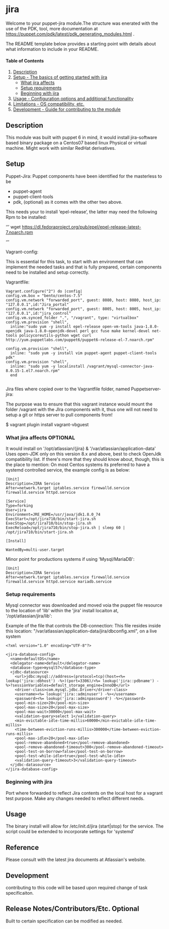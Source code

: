 
# jira

Welcome to your puppet-jira module.The structure was enerated with the use of the PDK, tool, more documentation at https://puppet.com/pdk/latest/pdk_generating_modules.html .

The README template below provides a starting point with details about what information to include in your README.

#### Table of Contents

1. [Description](#description)
2. [Setup - The basics of getting started with jira](#setup)
    * [What jira affects](#what-jira-affects)
    * [Setup requirements](#setup-requirements)
    * [Beginning with jira](#beginning-with-jira)
3. [Usage - Configuration options and additional functionality](#usage)
4. [Limitations - OS compatibility, etc.](#limitations)
5. [Development - Guide for contributing to the module](#development)

## Description
 This module was built with puppet 6 in mind, it would install jira-software based binary package on a Centos07 based linux Physical or virtual machine. Might work with similar RedHat derivatives.
## Setup
Puppet-Jira:
Puppet components have been identified for the masterless to be 

* puppet-agent
* puppet-client-tools
* pdk, (optional) as it comes with the other two above.

This needs your to install ‘epel-release’, the latter may need the following 
Rpm to be installed:

‘’’
wget https://dl.fedoraproject.org/pub/epel/epel-release-latest-7.noarch.rpm 

‘’’ 

Vagrant-config:

This is essential for this task, to start with an environment that can implement the needed tasks and that is fully prepared, certain components need to be installed and setup correctly.

Vagrantfile:

```
Vagrant.configure("2") do |config|
config.vm.box = "bento/centos-7.5"
config.vm.network "forwarded_port", guest: 8080, host: 8080, host_ip: "127.0.0.1",id:"Jira_portal"
config.vm.network "forwarded_port", guest: 8005, host: 8005, host_ip: "127.0.0.1",id:"jira_control"
config.vm.synced_folder ".", "/vagrant", type: "virtualbox"
config.vm.provision "shell",
  inline:"sudo yum -y install epel-release open-vm-tools java-1.8.0-openjdk java-1.8.0-openjdk-devel perl gcc fuse make kernel-devel net-tools policycoreutils-python wget curl http://yum.puppetlabs.com/puppet6/puppet6-release-el-7.noarch.rpm"

config.vm.provision "shell",
  inline: "sudo yum -y install vim puppet-agent puppet-client-tools pdk"
config.vm.provision "shell",
  inline: "sudo yum -y localinstall /vagrant/mysql-connector-java-8.0.15-1.el7.noarch.rpm"
  end


```

Jira files where copied over to the Vagrantfile folder, named Puppetserver-jira:

The purpose was to ensure that this vagrant instance would mount the folder /vagrant with the JIra components with it, thus one will not need to setup a git or https server to pull components from!

$ vagrant plugin install vagrant-vbguest

### What jira affects **OPTIONAL**

 It would install on '/opt/atlassian/{jira} & '/var/atlassian/application-data' Uses open-JDK only on this version 8.x and above, best to check OpenJdk compatibility list.
If there's more that they should know about, though, this is the place to mention:
On most Centos systems its preferred to have a systemd controlled service, the example config is as below:
```
[Unit]
Description=JIRA Service
After=network.target iptables.service firewalld.service firewalld.service httpd.service

[Service]
Type=forking
User=jira
Environment=JRE_HOME=/usr/java/jdk1.8.0_74
ExecStart=/opt/jira710/bin/start-jira.sh
ExecStop=/opt/jira710/bin/stop-jira.sh
ExecReload=/opt/jira710/bin/stop-jira.sh | sleep 60 | /opt/jira710/bin/start-jira.sh

[Install]

WantedBy=multi-user.target

```

Minor point for productions systems if using 'Mysql/MariaDB':
```
[Unit]
Description=JIRA Service
After=network.target iptables.service firewalld.service firewalld.service httpd.service mariadb.service
```


### Setup requirements

Mysql connector was downloaded and moved voia the puppet file resource to the location of 'lib' within the 'jira' install locaiton at, '/opt/atlassian/jira/lib':


Example of the file that controls the DB-connection:
This file resides inside this location: "/var/atlassian/application-data/jira/dbconfig.xml", on a live system
```
<?xml version="1.0" encoding="UTF-8"?>

<jira-database-config>
  <name>defaultDS</name>
  <delegator-name>default</delegator-name>
  <database-type>mysql57</database-type>
  <jdbc-datasource>
    <url>jdbc:mysql://address=(protocol=tcp)(host=<%= lookup('jira::dbhost') -%>)(port=3306)/<%= lookup('jira::pdbname') -%>?sessionVariables=default_storage_engine=InnoDB</url>
    <driver-class>com.mysql.jdbc.Driver</driver-class>
    <username><%= lookup('jira::adminuser') -%></username>
    <password><%= lookup('jira::adminpassword') -%></password>
    <pool-min-size>20</pool-min-size>
    <pool-max-size>20</pool-max-size>
    <pool-max-wait>30000</pool-max-wait>
    <validation-query>select 1</validation-query>
    <min-evictable-idle-time-millis>60000</min-evictable-idle-time-millis>
    <time-between-eviction-runs-millis>300000</time-between-eviction-runs-millis>
    <pool-max-idle>20</pool-max-idle>
    <pool-remove-abandoned>true</pool-remove-abandoned>
    <pool-remove-abandoned-timeout>300</pool-remove-abandoned-timeout>
    <pool-test-on-borrow>false</pool-test-on-borrow>
    <pool-test-while-idle>true</pool-test-while-idle>
    <validation-query-timeout>3</validation-query-timeout>
  </jdbc-datasource>
</jira-database-config>

```

### Beginning with jira

 Port where forwarded to reflect Jira contents on the local host for a vagrant test purpose. Make any changes needed to reflect different needs.

## Usage
 The binary install will allow for /etc/init.d/jira (start|stop) for the service. The script could be extended to incorporate settings for 'systemd'

 
## Reference
 Please consult with the latest jira documents at Atlassian's website.

## Development

contributing to this code will be based upon required change of task specificaiton.
## Release Notes/Contributors/Etc. **Optional**

Built to certain specification can be modified as needed.

